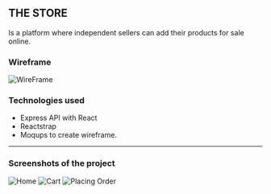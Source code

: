 **THE STORE**
---

Is a platform where independent sellers can add their products for sale online.

### Wireframe
 ![WireFrame](https://2.top4top.net/p_1350mbcef1.png)

### Technologies used
- Express API with React 
- Reactstrap
- Moqups to create wireframe.

---

### Screenshots of the project

![Home](https://6.top4top.net/p_13507fuza1.png)
![Cart](https://1.top4top.net/p_135034trj2.png)
![Placing Order](https://2.top4top.net/p_1350n56n13.png)
